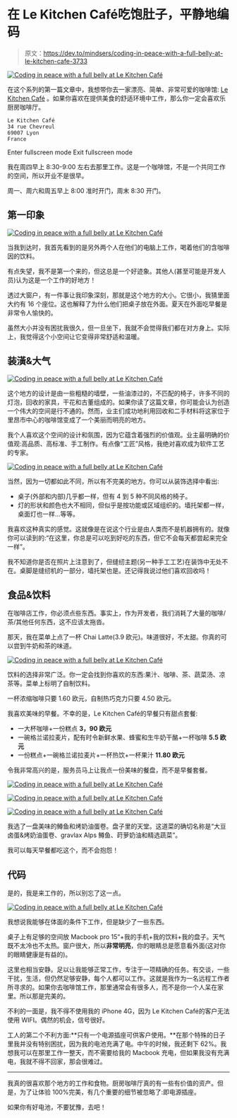 # 在 Le Kitchen Café吃饱肚子，平静地编码

> 原文：<https://dev.to/mindsers/coding-in-peace-with-a-full-belly-at-le-kitchen-cafe-3733>

[![Coding in peace with a full belly at Le Kitchen Café](img/17e2380a858af1fa0e7b14febea9d566.png)](https://res.cloudinary.com/practicaldev/image/fetch/s--hxf3OuRT--/c_limit%2Cf_auto%2Cfl_progressive%2Cq_auto%2Cw_880/https://blog.nathanaelcherrier.com/conteimg/2019/09/kitchen-cafe--code.jpg)

在这个系列的第一篇文章中，我想带你去一家漂亮、简单、非常可爱的咖啡馆: [Le Kitchen Café](https://www.lekitchencafe.com/) 。如果你喜欢在提供美食的舒适环境中工作，那么你一定会喜欢乐厨房咖啡厅。

```
Le Kitchen Café
34 rue Chevreul
69007 Lyon
France 
```

Enter fullscreen mode Exit fullscreen mode

我在周四早上 8:30-9:00 左右去那里工作。这是一个咖啡馆，不是一个共同工作的空间，所以开业不是很早。

周一、周六和周五早上 8:00 准时开门，周末 8:30 开门。

## 第一印象

[![Coding in peace with a full belly at Le Kitchen Café](img/b27d64b757bcffc6e5749e5cdcb136fd.png)](https://res.cloudinary.com/practicaldev/image/fetch/s--teqV_BRk--/c_limit%2Cf_auto%2Cfl_progressive%2Cq_auto%2Cw_880/https://blog.nathanaelcherrier.com/conteimg/2019/08/kitchen-cafe--deventure.jpg)

当我到达时，我首先看到的是另外两个人在他们的电脑上工作，喝着他们的含咖啡因的饮料。

有点失望，我不是第一个来的，但这总是一个好迹象。其他人(甚至可能是开发人员)认为这是一个工作的好地方！

透过大窗户，有一件事让我印象深刻，那就是这个地方的大小。它很小，我猜里面大约有 16 个座位。这也解释了为什么他们把桌子放在外面。夏天在外面吃早餐是非常令人愉快的。

虽然大小并没有困扰我很久，但一旦坐下，我就不会觉得我们都在对方身上。实际上，我觉得这个小空间让它变得非常舒适和温暖。

## 装潢&大气

[![Coding in peace with a full belly at Le Kitchen Café](img/8ff17fe0fa48637619bb5243540ab5f6.png)](https://res.cloudinary.com/practicaldev/image/fetch/s--6ea66Qrz--/c_limit%2Cf_auto%2Cfl_progressive%2Cq_auto%2Cw_880/https://blog.nathanaelcherrier.com/conteimg/2019/08/kitchen-cafe--comptoir.jpg)

这个地方的设计是由一些粗糙的墙壁，一些油漆过的，不匹配的椅子，许多不同的灯泡，回收的家具，干花和古董组成的。如果你读了这篇文章，你可能会认为创造一个伟大的空间是行不通的。然而，业主们成功地利用回收和二手材料将这家位于里昂市中心的咖啡馆变成了一个美丽而明亮的地方。

我个人喜欢这个空间的设计和氛围，因为它蕴含着强烈的价值观。业主最明确的价值观:高品质、高标准、手工制作。有点像“工匠”风格，我绝对喜欢成为软件工艺的专家。

[![Coding in peace with a full belly at Le Kitchen Café](img/1ade7f99286adfb8873475d18f0aea6a.png)](https://res.cloudinary.com/practicaldev/image/fetch/s--PbkVYQEt--/c_limit%2Cf_auto%2Cfl_progressive%2Cq_auto%2Cw_880/https://blog.nathanaelcherrier.com/conteimg/2019/08/kitchen-cafe--tables.jpg)

当然，因为一切都如此不同，所以有不完美的地方。你可以从装饰选择中看出:

*   桌子(外部和内部)几乎都一样，但有 4 到 5 种不同风格的椅子。
*   灯的形状和颜色也大不相同，但似乎是按功能或区域组织的。墙托架都一样，桌面灯也一样...等等。

我喜欢这种真实的感觉。这就像是在说这个行业是由人类而不是机器拥有的。就像你可以读到的:“在这里，你总是可以吃到好吃的东西，但它不会每天都尝起来完全一样”。

我不知道你是否在照片上注意到了，但缝纫主题(另一种手工工艺)在装饰中无处不在。桌脚是缝纫机的一部分，墙托架也是。还记得我说过他们喜欢回收吗！

## 食品&饮料

在咖啡店工作，你必须点些东西。事实上，作为开发者，我们消耗了大量的咖啡/茶/其他任何东西，这不应该太拖沓。

那天，我在菜单上点了一杯 Chai Latte(3.9 欧元)。味道很好，不太甜。你真的可以尝到牛奶和茶的味道。

[![Coding in peace with a full belly at Le Kitchen Café](img/01128079d726192abd95e0a39c1de1e3.png)](https://res.cloudinary.com/practicaldev/image/fetch/s--YftapiKu--/c_limit%2Cf_auto%2Cfl_progressive%2Cq_auto%2Cw_880/https://blog.nathanaelcherrier.com/conteimg/2019/08/kitchen-cafe--chai-latte.jpg)

饮料的选择非常广泛。你一定会找到你喜欢的东西:果汁、咖啡、茶、蔬菜汤、凉茶等。菜单上标明了自制饮料。

一杯浓缩咖啡只要 1.60 欧元，自制热巧克力只要 4.50 欧元。

我喜欢美味的早餐。不幸的是，Le Kitchen Café的早餐只有甜点套餐:

*   一大杯咖啡+一份糕点 **3，90 欧元**
*   一碗格兰诺拉麦片，配有时令新鲜水果、蜂蜜和生牛奶干酪+一杯咖啡 **5.5 欧元**
*   一份糕点+一碗格兰诺拉麦片+一杯热饮+一杯果汁 **11.80 欧元**

令我非常高兴的是，服务员马上让我点一份美味的餐盘，而不是早餐套餐。

[![Coding in peace with a full belly at Le Kitchen Café](img/0bf25f0097521a18f56b924eade4e1a8.png)](https://res.cloudinary.com/practicaldev/image/fetch/s--Ipu0xETZ--/c_limit%2Cf_auto%2Cfl_progressive%2Cq_auto%2Cw_880/https://blog.nathanaelcherrier.com/conteimg/2019/08/kitchen-cafe--plat1.jpg)

[![Coding in peace with a full belly at Le Kitchen Café](img/f46a59e01a79e3fbb138b65ad7f32b46.png)](https://res.cloudinary.com/practicaldev/image/fetch/s--q45pWAXw--/c_limit%2Cf_auto%2Cfl_progressive%2Cq_auto%2Cw_880/https://blog.nathanaelcherrier.com/conteimg/2019/08/kitchen-cafe--plat2.jpg)

[![Coding in peace with a full belly at Le Kitchen Café](img/7464dbe6fec40c211e30be8e218abdb7.png)](https://res.cloudinary.com/practicaldev/image/fetch/s--lb5yvXLC--/c_limit%2Cf_auto%2Cfl_progressive%2Cq_auto%2Cw_880/https://blog.nathanaelcherrier.com/conteimg/2019/08/kitchen-cafe--plat3.jpg)

我选了一盘美味的鳟鱼和烤奶油蛋卷。盘子里的天堂。这道菜的确切名称是“大豆卤蛋&烤奶油蛋卷、gravlax Alps 鳟鱼、莳萝奶油和精选蔬菜”。

我可以每天早餐都吃这个，而不会抱怨！

## 代码

是的，我是来工作的，所以别忘了这一点。

[![Coding in peace with a full belly at Le Kitchen Café](img/486825ee81e65da09ebe2014e2584c18.png)](https://res.cloudinary.com/practicaldev/image/fetch/s--7ap5dHBb--/c_limit%2Cf_auto%2Cfl_progressive%2Cq_auto%2Cw_880/https://blog.nathanaelcherrier.com/conteimg/2019/08/kitchen-cafe--code-2.jpg)

我想说我能够在体面的条件下工作，但是缺少了一些东西。

桌子上有足够的空间放 Macbook pro 15“+我的手机+我的饮料+我的盘子。天气既不太冷也不太热。窗户很大，所以**非常明亮**，你的眼睛总是愿意看外面(这对你的眼睛健康是有益的)。

这里也相当安静。足以让我能够正常工作，专注于一项精确的任务。有交谈，一些干扰，生活，但仍然足够安静，每个人都可以工作。这就是我作为一名远程工作者所寻求的。如果你去咖啡馆工作，那里通常会有很多人，而不是你一个人呆在家里。所以那是完美的。

不利的一面是，我不得不使用我的 iPhone 4G，因为 Le Kitchen Café的客户无法使用 WIFI。偶然的机会，信号很好。

工人的第二个不利方面:**只有一个电源插座可供客户使用。**在那个特殊的日子里我并没有特别困扰，因为我的电池充满了电。中午的时候，我还剩下 62%。我想我可以在那里工作一整天，而不需要给我的 Macbook 充电，但如果我没有充满电，我就不得不回家，那会很难过。

* * *

我真的很喜欢那个地方的工作和食物。厨房咖啡厅真的有一些有价值的资产。但是，为了让体验 100%完美，有几个重要的细节被忽略了:即电源插座。

如果你有好电池，不要犹豫，去吧！
